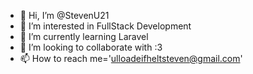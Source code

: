 - 👋 Hi, I’m @StevenU21
- 👀 I’m interested in FullStack Development
- 🌱 I’m currently learning Laravel
- 💞️ I’m looking to collaborate with :3
- 📫 How to reach me='ulloadeifheltsteven@gmail.com'

<!---
StevenU21/StevenU21 is a ✨ special ✨ repository because its `README.md` (this file) appears on your GitHub profile.
You can click the Preview link to take a look at your changes.
--->
